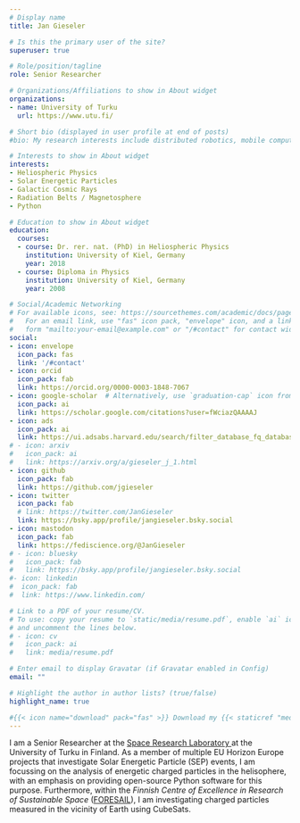 ```yaml
---
# Display name
title: Jan Gieseler

# Is this the primary user of the site?
superuser: true

# Role/position/tagline
role: Senior Researcher

# Organizations/Affiliations to show in About widget
organizations:
- name: University of Turku
  url: https://www.utu.fi/

# Short bio (displayed in user profile at end of posts)
#bio: My research interests include distributed robotics, mobile computing and programmable matter.

# Interests to show in About widget
interests:
- Heliospheric Physics
- Solar Energetic Particles
- Galactic Cosmic Rays
- Radiation Belts / Magnetosphere
- Python

# Education to show in About widget
education:
  courses:
  - course: Dr. rer. nat. (PhD) in Heliospheric Physics
    institution: University of Kiel, Germany
    year: 2018
  - course: Diploma in Physics
    institution: University of Kiel, Germany
    year: 2008

# Social/Academic Networking
# For available icons, see: https://sourcethemes.com/academic/docs/page-builder/#icons
#   For an email link, use "fas" icon pack, "envelope" icon, and a link in the
#   form "mailto:your-email@example.com" or "/#contact" for contact widget.
social:
- icon: envelope
  icon_pack: fas
  link: '/#contact'
- icon: orcid
  icon_pack: fab
  link: https://orcid.org/0000-0003-1848-7067
- icon: google-scholar  # Alternatively, use `graduation-cap` icon from `fas` icon pack
  icon_pack: ai
  link: https://scholar.google.com/citations?user=fWciazQAAAAJ
- icon: ads
  icon_pack: ai
  link: https://ui.adsabs.harvard.edu/search/filter_database_fq_database=AND&filter_database_fq_database=database:"astronomy"&fq={!type=aqp v=$fq_database}&fq_database=(database:"astronomy")&q=author:"Gieseler, Jan"
# - icon: arxiv
#   icon_pack: ai
#   link: https://arxiv.org/a/gieseler_j_1.html
- icon: github
  icon_pack: fab
  link: https://github.com/jgieseler
- icon: twitter
  icon_pack: fab
  # link: https://twitter.com/JanGieseler
  link: https://bsky.app/profile/jangieseler.bsky.social
- icon: mastodon
  icon_pack: fab
  link: https://fediscience.org/@JanGieseler
# - icon: bluesky
#   icon_pack: fab
#   link: https://bsky.app/profile/jangieseler.bsky.social
#- icon: linkedin
#  icon_pack: fab
#  link: https://www.linkedin.com/

# Link to a PDF of your resume/CV.
# To use: copy your resume to `static/media/resume.pdf`, enable `ai` icons in `params.toml`, 
# and uncomment the lines below.
# - icon: cv
#   icon_pack: ai
#   link: media/resume.pdf

# Enter email to display Gravatar (if Gravatar enabled in Config)
email: ""

# Highlight the author in author lists? (true/false)
highlight_name: true

#{{< icon name="download" pack="fas" >}} Download my {{< staticref "media/demo_resume.pdf" "newtab" >}}resumé{{< /staticref >}}.
---
```




I am a Senior Researcher at the [Space Research Laboratory ](https://srl.utu.fi) at the University of Turku in Finland. As a member of multiple EU Horizon Europe projects that investigate Solar Energetic Particle (SEP) events, I am focussing on the analysis of energetic charged particles in the helisophere, with an emphasis on providing open-source Python software for this purpose. Furthermore, within the *Finnish Centre of Ex­cel­lence in Research of Sustainable Space* ([FORESAIL](https://www2.helsinki.fi/en/researchgroups/finnish-centre-of-excellence-in-research-of-sustainable-space)), I am investigating charged particles measured in the vicinity of Earth using CubeSats.
